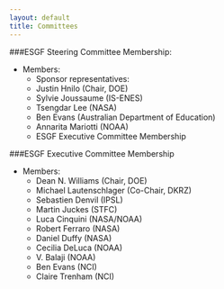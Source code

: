 ```yaml
---
layout: default
title: Committees
---
```


###ESGF Steering Committee Membership:
* Members:
  * Sponsor representatives:
  * Justin Hnilo (Chair, DOE)
  * Sylvie Joussaume (IS-ENES)
  * Tsengdar Lee (NASA)
  * Ben Evans (Australian Department of Education)
  * Annarita Mariotti (NOAA)
  * ESGF Executive Committee Membership

###ESGF Executive Committee Membership
* Members:
  * Dean N. Williams (Chair, DOE)
  * Michael Lautenschlager (Co-Chair, DKRZ)
  * Sebastien Denvil (IPSL)
  * Martin Juckes (STFC)
  * Luca Cinquini (NASA/NOAA)
  * Robert Ferraro (NASA)
  * Daniel Duffy (NASA)
  * Cecilia DeLuca (NOAA)
  * V. Balaji (NOAA)
  * Ben Evans (NCI)
  * Claire Trenham (NCI)

